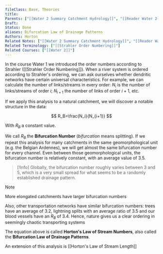 ```yaml
---
fileClass: Base, Theories
title: 
Parents: ["[[Water 2 Summary Catchment Hydrology]]", "[[Reader Water 2-Chapter 1.3-River Morphology]]"]
Draft: 
Status: Done
aliases: Bifurcation Law of Drainage Patterns
Authors: Horton
Related Notes: ["[[Water 2 Summary Catchment Hydrology]]", "[[Reader Water 2-Chapter 1.3-River Morphology]]"]
Related Terminology: ["[[Strahler Order Numbering]]"]
Related Courses: ["[[Water 2]]"]
---
```

In the course Water 1 we introduced the order numbers according to Strahler ([[Strahler Order Numbering]]). When a river system is ordered according to Strahler's ordering, we can ask ourselves whether dendritic networks have certain universal characteristics. For example, we can calculate the number of links/streams in every order: $N_i$ is the number of links/streams of order $i$; $N_{i+1}$ the number of links of order $i+1$, etc. 

If we apply this analysis to a natural catchment, we will discover a notable structure in the data: 

$$
R_B=\frac{N_i}{N_{i+1}}
$$

With $R_B$ a constant value. 

We call $R_B$ the **Bifurcation Number** (*bifurcation* means splitting). If we repeat this analysis for many catchments in the same geomorphological unit (e.g. the Belgian Ardennes), we will get almost the same bifurcation number for every channel. Even between those geomorphological units, the bifurcation number is relatively constant, with an average value of 3.5. 

>[!Info]
>Globally, the bifurcation number roughly varies between 3 and 5, which is a very small spread for what seems to be a randomly established drainage pattern. 

>[!Note]
>More elongated catchments have larger bifurcation numbers

Also, other transportation networks have similar bifurcation numbers: trees have an average of 3.2, lightning splits with an average ratio of 3.5 and our blood vessels have an $R_B$ of 3.4. Hence, nature gives us a clear ordering in seemingly chaotic transporting systems

The equation above is called **Horton's Law of Stream Numbers**, also called the **Bifurcation Law of Drainage Patterns**. 

An extension of this analysis is [[Horton's Law of Stream Length]]